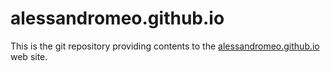 # alessandromeo.github.io

This is the git repository providing contents to the [alessandromeo.github.io](https://alessandromeo.github.io) web site.
